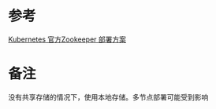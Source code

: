 # 参考

[Kubernetes 官方Zookeeper 部署方案](https://kubernetes.io/docs/tutorials/stateful-application/zookeeper/)


# 备注

没有共享存储的情况下，使用本地存储。多节点部署可能受到影响
